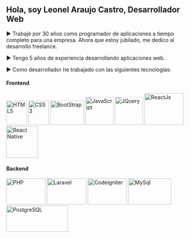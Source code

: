 ## Hola, soy Leonel Araujo Castro, Desarrollador Web

:arrow_forward: Trabajé por 30 años como programador de aplicaciones a tiempo completo para una empresa. Ahora que estoy jubilado, me dedico al desarrollo freelance.

:arrow_forward: Tengo 5 años de experiencia desarrollando aplicaciones web.

:arrow_forward: Como desarrollador he trabajado con las siguientes tecnologías:

#### Frontend

<img src="https://cdn.freebiesupply.com/logos/large/2x/html5-logo-png-transparent.png" width="55" height="65" alt="HTML5" /> <img src="https://upload.wikimedia.org/wikipedia/commons/thumb/d/d5/CSS3_logo_and_wordmark.svg/363px-CSS3_logo_and_wordmark.svg.png" width="55" height="65" alt="CSS3" />  <img src="https://cdn.icon-icons.com/icons2/2415/PNG/512/bootstrap_plain_wordmark_logo_icon_146620.png" width="90" height="65" alt="BootStrap" /> <img src="https://p.kindpng.com/picc/s/171-1718046_javascript-programming-language-logo-hd-png-download.png" width="75" height="75" alt="JavaScript" /> <img src="https://logodix.com/logo/941103.png" width="75" height="75" alt="JQuery" /> <img src="https://beincloud.net/images/tecnologias/react.png" width="105" height="85" alt="ReactJs" />  <img src="https://raw.githubusercontent.com/kristerkari/react-native-svg-transformer/master/images/react-native-logo.png" width="85" height="85" alt="React Native" />

#### Backend

<img src="https://www.vectorlogo.zone/logos/php/php-horizontal.svg" width="105" height="70" alt="PHP" />  <img src="https://www.vectorlogo.zone/logos/laravel/laravel-ar21.svg" width="105" height="70" alt="Laravel" />  <img src="https://www.coriaweb.hosting/wp-content/uploads/2016/11/dc5df_codeigniter-300x300.jpg" width="105" height="70" alt="Codeigniter" />  <img src="https://i.blogs.es/0599e0/mariadb-vs-mysql/1366_2000.jpg" width="115" height="70" alt="MySql" />  <img src="https://www.vectorlogo.zone/logos/postgresql/postgresql-horizontal.svg" width="165" height="70" alt="PostgreSQL" />






